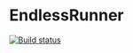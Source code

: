 # EndlessRunner

[![Build status](https://cs-467.visualstudio.com/EndlessRunner/_apis/build/status/EndlessRunner-CI)](https://cs-467.visualstudio.com/EndlessRunner/_build/latest?definitionId=1)
